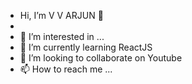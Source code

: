 - Hi, I’m V V ARJUN 👋 
- 
- 👀 I’m interested in ...
- 🌱 I’m currently learning ReactJS
- 💞️ I’m looking to collaborate on Youtube
- 📫 How to reach me ...

<!---
vvarj/vvarj is a ✨ special ✨ repository because its `README.md` (this file) appears on your GitHub profile.
You can click the Preview link to take a look at your changes.
--->
